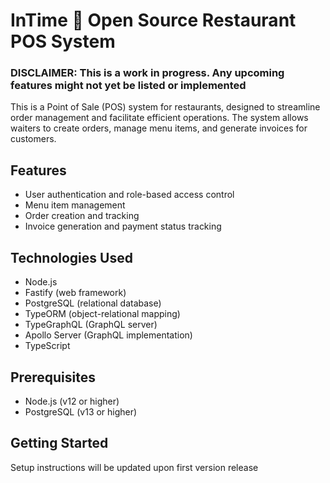 # InTime :fork_and_knife: Open Source Restaurant POS System

### DISCLAIMER: This is a work in progress. Any upcoming features might not yet be listed or implemented

This is a Point of Sale (POS) system for restaurants, designed to streamline order management and facilitate efficient operations. The system allows waiters to create orders, manage menu items, and generate invoices for customers.

## Features

- User authentication and role-based access control
- Menu item management
- Order creation and tracking
- Invoice generation and payment status tracking

## Technologies Used

- Node.js
- Fastify (web framework)
- PostgreSQL (relational database)
- TypeORM (object-relational mapping)
- TypeGraphQL (GraphQL server)
- Apollo Server (GraphQL implementation)
- TypeScript

## Prerequisites

- Node.js (v12 or higher)
- PostgreSQL (v13 or higher)

## Getting Started

Setup instructions will be updated upon first version release
